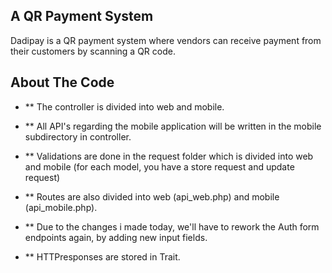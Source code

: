 
## A QR Payment System

Dadipay is a QR payment system where vendors can receive payment from their customers by scanning a QR code.

## About The Code

- ** The controller is divided into web and mobile.

- ** All API's regarding the mobile application will be written in the mobile subdirectory in controller.

- ** Validations are done in the request folder which is divided into web and mobile (for each model, you have a store request and update request)

- ** Routes are also divided into web (api_web.php) and mobile (api_mobile.php).

- ** Due to the changes i made today, we'll have to rework the Auth form endpoints again, by adding new input fields.

- ** HTTPresponses are stored in Trait.

